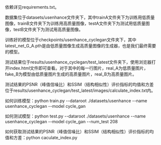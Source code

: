 依赖详见requirements.txt。

数据集位于datasets/usenhance文件夹下，其中trainA文件夹下为训练用低质量图像，trainB文件夹下为训练用高质量图像，testA文件夹下为测试用低质量图像，testB文件夹下为测试用高质量图像。

训练好的模型位于checkpoints/usenhance_cyclegan文件夹下，其中latest_net_G_A.pth是由低质量图像生成高质量图像的生成器，也是我们最终需要的模型。

测试结果位于results/usenhance_cyclegan/test_latest文件夹下，使用浏览器打开index.html文件即可查看。对于其中的每一行图片，real_A为低质量图片，fake_B为模型由低质量图片生成的高质量图片，real_B为高质量图片。

测试结果的PSNR（峰值信噪比）和SSIM（结构相似性）评价指标的均值和方差位于results/usenhance_cyclegan/test_latest/images/calculate_index.txt内。

如何训练模型：python train.py --dataroot ./datasets/usenhance --name usenhance_cyclegan --model cycle_gan

如何测试模型：python test.py --dataroot ./datasets/usenhance --name usenhance_cyclegan --model cycle_gan --num_test 208

如何获取测试结果的PSNR（峰值信噪比）和SSIM（结构相似性）评价指标的均值和方差：python caculate_index.py
